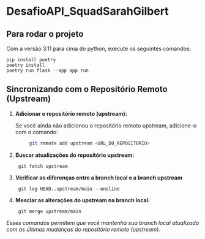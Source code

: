 # DesafioAPI_SquadSarahGilbert

## Para rodar o projeto

Com a versão 3.11 para cima do python, execute os seguintes comandos: 

    pip install poetry 
    poetry install
    poetry run flask --app app run

## Sincronizando com o Repositório Remoto (Upstream)

1. **Adicionar o repositório remoto (upstream):**

   Se você ainda não adicionou o repositório remoto upstream, adicione-o com o comando:

   ```bash
        git remote add upstream <URL_DO_REPOSITORIO>
2. **Buscar atualizações do repositório upstream:**

        git fetch upstream

3. **Verificar as diferenças entre a branch local e a branch upstream**

        git log HEAD..upstream/main --oneline

4. **Mesclar as alterações do upstream na branch local:**

        git merge upstream/main

_Esses comandos permitem que você mantenha sua branch local atualizada com as últimas mudanças do repositório remoto (upstream)._

